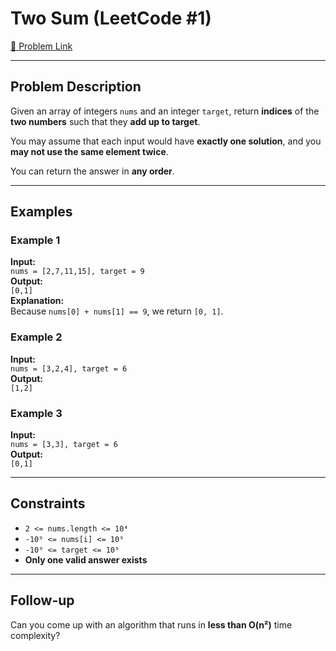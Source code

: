 #  Two Sum (LeetCode #1)

[🔗 Problem Link](https://leetcode.com/problems/two-sum/)

---

##  Problem Description

Given an array of integers `nums` and an integer `target`, return **indices** of the **two numbers** such that they **add up to target**.

You may assume that each input would have **exactly one solution**, and you **may not use the same element twice**.

You can return the answer in **any order**.

---

##  Examples

### Example 1

**Input:**  
`nums = [2,7,11,15], target = 9`  
**Output:**  
`[0,1]`  
**Explanation:**  
Because `nums[0] + nums[1] == 9`, we return `[0, 1]`.

### Example 2

**Input:**  
`nums = [3,2,4], target = 6`  
**Output:**  
`[1,2]`

### Example 3

**Input:**  
`nums = [3,3], target = 6`  
**Output:**  
`[0,1]`

---

##  Constraints

- `2 <= nums.length <= 10⁴`
- `-10⁹ <= nums[i] <= 10⁹`
- `-10⁹ <= target <= 10⁹`
- **Only one valid answer exists**

---

##  Follow-up

Can you come up with an algorithm that runs in **less than O(n²)** time complexity?
